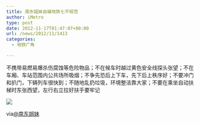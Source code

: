 ```yaml
---
title: 南东姐妹自编地铁七不规范
author: iMetro
type: post
date: 2012-11-17T01:47:07+00:00
url: /news/2012/11/1413
categories:
  - 地铁广角

---
```

不携带易燃易爆杀伤腐蚀等危险物品；不在候车时越过黄色安全线探头张望；不在车厢、车站范围内公共场所吸烟；不争先恐后上下车，先下后上秩序好；不要冲门和扒门，下辆列车很快到；不随地乱扔垃圾，环境整洁靠大家；不要在乘坐自动扶梯时东张西望，左行右立拉好扶手要牢记

![][1] 

via[@南东姐妹][2]

 [1]: http://ww4.sinaimg.cn/bmiddle/7a8bce3fjw1dywrrocuukj.jpg
 [2]: http://weibo.com/2055982655 "南东姐妹"